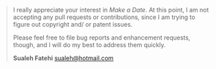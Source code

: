 > I really appreciate your interest in *Make a Date*. At this point, I am not accepting any pull requests or contributions, since I am trying to figure out copyright and/ or patent issues.
>
> Please feel free to file bug reports and enhancement requests, though, and I will do my best to address them quickly.
>
> **Sualeh Fatehi** <sualeh@hotmail.com>



